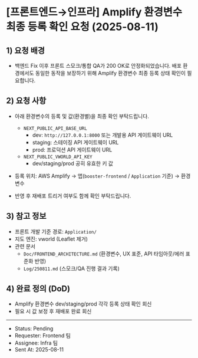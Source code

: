 # [프론트엔드→인프라] Amplify 환경변수 최종 등록 확인 요청 (2025-08-11)

## 1) 요청 배경

- 백엔드 Fix 이후 프론트 스모크/통합 QA가 200 OK로 안정화되었습니다. 배포 환경에서도 동일한 동작을 보장하기 위해 Amplify 환경변수 최종 등록 상태 확인이 필요합니다.

## 2) 요청 사항

- 아래 환경변수의 등록 및 값(환경별)을 최종 확인 부탁드립니다.

  - `NEXT_PUBLIC_API_BASE_URL`
    - dev: `http://127.0.0.1:8000` 또는 개발용 API 게이트웨이 URL
    - staging: 스테이징 API 게이트웨이 URL
    - prod: 프로덕션 API 게이트웨이 URL
  - `NEXT_PUBLIC_VWORLD_API_KEY`
    - dev/staging/prod 공히 유효한 키 값

- 등록 위치: AWS Amplify → 앱(`booster-frontend` / `Application` 기준) → 환경변수
- 반영 후 재배포 트리거 여부도 함께 확인 부탁드립니다.

## 3) 참고 정보

- 프론트 개발 기준 경로: `Application/`
- 지도 엔진: vworld (Leaflet 제거)
- 관련 문서
  - `Doc/FRONTEND_ARCHITECTURE.md` (환경변수, UX 표준, API 타임아웃/에러 표준화 반영)
  - `Log/250811.md` (스모크/QA 진행 결과 기록)

## 4) 완료 정의 (DoD)

- Amplify 환경변수 dev/staging/prod 각각 등록 상태 확인 회신
- 필요 시 값 보정 후 재배포 완료 회신

---

- Status: Pending
- Requester: Frontend 팀
- Assignee: Infra 팀
- Sent At: 2025-08-11
